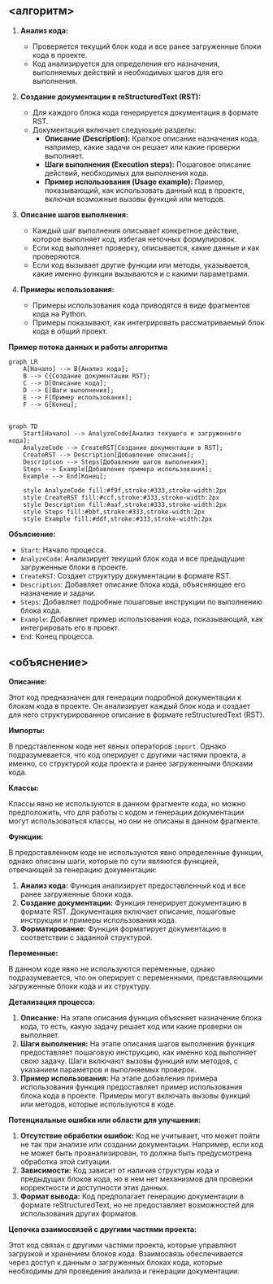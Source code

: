 ## <алгоритм>

1. **Анализ кода:**
   - Проверяется текущий блок кода и все ранее загруженные блоки кода в проекте.
   - Код анализируется для определения его назначения, выполняемых действий и необходимых шагов для его выполнения.

2. **Создание документации в reStructuredText (RST):**
   - Для каждого блока кода генерируется документация в формате RST.
   - Документация включает следующие разделы:
     - **Описание (Description):** Краткое описание назначения кода, например, какие задачи он решает или какие проверки выполняет.
     - **Шаги выполнения (Execution steps):** Пошаговое описание действий, необходимых для выполнения кода.
     - **Пример использования (Usage example):** Пример, показывающий, как использовать данный код в проекте, включая возможные вызовы функций или методов.

3. **Описание шагов выполнения:**
   - Каждый шаг выполнения описывает конкретное действие, которое выполняет код, избегая неточных формулировок.
   - Если код выполняет проверку, описывается, какие данные и как проверяются.
   - Если код вызывает другие функции или методы, указывается, какие именно функции вызываются и с какими параметрами.

4. **Примеры использования:**
   - Примеры использования кода приводятся в виде фрагментов кода на Python.
   - Примеры показывают, как интегрировать рассматриваемый блок кода в общий проект.

**Пример потока данных и работы алгоритма**

```mermaid
graph LR
    A[Начало] --> B{Анализ кода};
    B --> C{Создание документации RST};
    C --> D[Описание кода];
    D --> E[Шаги выполнения];
    E --> F[Пример использования];
    F --> G[Конец];
```

## <mermaid>

```mermaid
graph TD
    Start[Начало] --> AnalyzeCode[Анализ текущего и загруженного кода];
    AnalyzeCode --> CreateRST[Создание документации в RST];
    CreateRST --> Description[Добавление описания];
    Description --> Steps[Добавление шагов выполнения];
    Steps --> Example[Добавление примера использования];
    Example --> End[Конец];
    
    style AnalyzeCode fill:#f9f,stroke:#333,stroke-width:2px
    style CreateRST fill:#ccf,stroke:#333,stroke-width:2px
    style Description fill:#aaf,stroke:#333,stroke-width:2px
    style Steps fill:#bbf,stroke:#333,stroke-width:2px
    style Example fill:#ddf,stroke:#333,stroke-width:2px
```
**Объяснение:**

- `Start`: Начало процесса.
- `AnalyzeCode`: Анализирует текущий блок кода и все предыдущие загруженные блоки в проекте.
- `CreateRST`: Создает структуру документации в формате RST.
- `Description`: Добавляет описание блока кода, объясняющее его назначение и задачи.
- `Steps`: Добавляет подробные пошаговые инструкции по выполнению блока кода.
- `Example`: Добавляет пример использования кода, показывающий, как интегрировать его в проект.
- `End`: Конец процесса.

## <объяснение>

**Описание:**

Этот код предназначен для генерации подробной документации к блокам кода в проекте. Он анализирует каждый блок кода и создает для него структурированное описание в формате reStructuredText (RST).

**Импорты:**

В представленном коде нет явных операторов `import`. Однако подразумевается, что код оперирует с другими частями проекта, а именно, со структурой кода проекта и ранее загруженными блоками кода.

**Классы:**

Классы явно не используются в данном фрагменте кода, но можно предположить, что для работы с кодом и генерации документации могут использоваться классы, но они не описаны в данном фрагменте.

**Функции:**

В предоставленном коде не используются явно определенные функции, однако описаны шаги, которые по сути являются функцией, отвечающей за генерацию документации:

1. **Анализ кода:** Функция анализирует предоставленный код и все ранее загруженные блоки кода.
2. **Создание документации:** Функция генерирует документацию в формате RST. Документация включает описание, пошаговые инструкции и примеры использования кода.
3. **Форматирование:** Функция форматирует документацию в соответствии с заданной структурой.

**Переменные:**

В данном коде явно не используются переменные, однако подразумевается, что он оперирует с переменными, представляющими загруженные блоки кода и их структуру.

**Детализация процесса:**

1. **Описание:** На этапе описания  функция объясняет назначение блока кода, то есть, какую задачу решает код или какие проверки он выполняет. 
2. **Шаги выполнения:** На этапе описания шагов выполнения  функция предоставляет пошаговую инструкцию, как именно код выполняет свою задачу. Шаги включают вызовы функций или методов, с указанием параметров и выполняемых проверок.
3. **Пример использования:** На этапе добавления примера использования функция предоставляет пример использования блока кода в проекте. Примеры могут включать вызовы функций или методов, которые используются в коде.

**Потенциальные ошибки или области для улучшения:**

1.  **Отсутствие обработки ошибок:** Код не учитывает, что может пойти не так при анализе или создании документации. Например, если код не может быть проанализирован, то должна быть предусмотрена обработка этой ситуации.
2.  **Зависимости:** Код зависит от наличия структуры кода и предыдущих блоков кода, но в нем нет механизмов для проверки корректности и доступности этих данных.
3.  **Формат вывода:** Код предполагает генерацию документации в формате reStructuredText, но не предоставляет возможностей для использования других форматов.

**Цепочка взаимосвязей с другими частями проекта:**

Этот код связан с другими частями проекта, которые управляют загрузкой и хранением блоков кода. Взаимосвязь обеспечивается через доступ к данным о загруженных блоках кода, которые необходимы для проведения анализа и генерации документации.